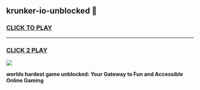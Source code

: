 
## krunker-io-unblocked 👋
<h3>
<a href="https://premium.freeplayer.one?title=krunker-io-unblocked&ref=14F">CLICK TO PLAY</a></h3>
<hr>

<h3>
<a href="https://premium.freeplayer.one?title=krunker-io-unblocked&ref=14F">CLICK 2 PLAY</a>
  
</h3>

<a href="https://premium.freeplayer.one?title=krunker-io-unblocked&ref=12F/"><img src="https://clearcache.store/games.png"></a>


**worlds hardest game unblocked: Your Gateway to Fun and Accessible Online Gaming**
